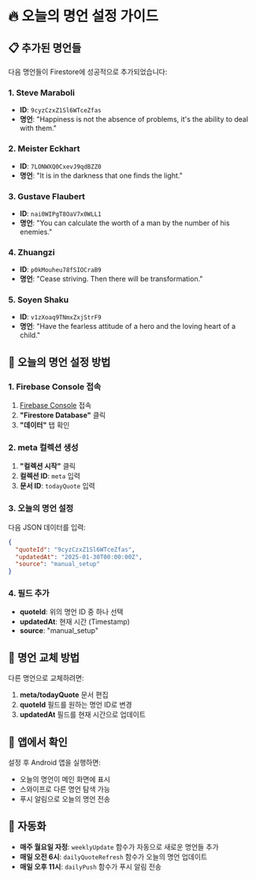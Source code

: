 # 🔥 오늘의 명언 설정 가이드

## 📋 **추가된 명언들**

다음 명언들이 Firestore에 성공적으로 추가되었습니다:

### 1. **Steve Maraboli**
- **ID**: `9cyzCzxZ1Sl6WTceZfas`
- **명언**: "Happiness is not the absence of problems, it's the ability to deal with them."

### 2. **Meister Eckhart**
- **ID**: `7LONWXQ0CxevJ9qdBZZ0`
- **명언**: "It is in the darkness that one finds the light."

### 3. **Gustave Flaubert**
- **ID**: `nai0WIPgT8OaV7x0WLL1`
- **명언**: "You can calculate the worth of a man by the number of his enemies."

### 4. **Zhuangzi**
- **ID**: `p0kMouheu78fSIOCraB9`
- **명언**: "Cease striving. Then there will be transformation."

### 5. **Soyen Shaku**
- **ID**: `v1zXoaq9TNmxZxjStrF9`
- **명언**: "Have the fearless attitude of a hero and the loving heart of a child."

## 🎯 **오늘의 명언 설정 방법**

### 1. Firebase Console 접속
1. [Firebase Console](https://console.firebase.google.com/project/goodquotes-9e629/firestore) 접속
2. **"Firestore Database"** 클릭
3. **"데이터"** 탭 확인

### 2. meta 컬렉션 생성
1. **"컬렉션 시작"** 클릭
2. **컬렉션 ID**: `meta` 입력
3. **문서 ID**: `todayQuote` 입력

### 3. 오늘의 명언 설정
다음 JSON 데이터를 입력:

```json
{
  "quoteId": "9cyzCzxZ1Sl6WTceZfas",
  "updatedAt": "2025-01-30T00:00:00Z",
  "source": "manual_setup"
}
```

### 4. 필드 추가
- **quoteId**: 위의 명언 ID 중 하나 선택
- **updatedAt**: 현재 시간 (Timestamp)
- **source**: "manual_setup"

## 🔄 **명언 교체 방법**

다른 명언으로 교체하려면:

1. **meta/todayQuote** 문서 편집
2. **quoteId** 필드를 원하는 명언 ID로 변경
3. **updatedAt** 필드를 현재 시간으로 업데이트

## 📱 **앱에서 확인**

설정 후 Android 앱을 실행하면:
- 오늘의 명언이 메인 화면에 표시
- 스와이프로 다른 명언 탐색 가능
- 푸시 알림으로 오늘의 명언 전송

## 🚀 **자동화**

- **매주 월요일 자정**: `weeklyUpdate` 함수가 자동으로 새로운 명언들 추가
- **매일 오전 6시**: `dailyQuoteRefresh` 함수가 오늘의 명언 업데이트
- **매일 오후 11시**: `dailyPush` 함수가 푸시 알림 전송 